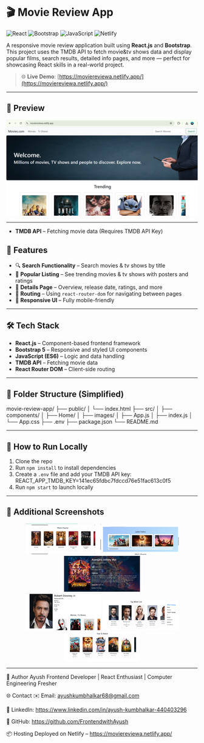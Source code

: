 # 🎬 Movie Review App
![React](https://img.shields.io/badge/React-20232A?style=for-the-badge&logo=react&logoColor=61DAFB)
![Bootstrap](https://img.shields.io/badge/Bootstrap-563D7C?style=for-the-badge&logo=bootstrap&logoColor=white)
![JavaScript](https://img.shields.io/badge/JavaScript-ES6+-F7DF1E?style=for-the-badge&logo=javascript&logoColor=black)
![Netlify](https://img.shields.io/badge/Hosted_on-Netlify-00C7B7?style=for-the-badge&logo=netlify&logoColor=white)


A responsive movie review application built using **React.js** and **Bootstrap**. This project uses the TMDB API to fetch movie&tv shows data and display popular films, search results, detailed info pages, and more — perfect for showcasing React skills in a real-world project.

> 🌐 **Live Demo**: [https://moviereviewa.netlify.app/](https://moviereviewa.netlify.app/)

---

## 📸 Preview

![App Preview](./screenshot/movie-preview.png) <!-- Add your screenshot image in a folder called 'screenshots' -->

---
- **TMDB API** – Fetching movie data (Requires TMDB API Key)

## 🚀 Features

- 🔍 **Search Functionality** – Search movies & tv shows by title
- 🎥 **Popular Listing** – See trending movies & tv shows with posters and ratings
- 📄 **Details Page** – Overview, release date, ratings, and more
 - 🧩 **Routing** – Using `react-router-dom` for navigating between pages
- 📱 **Responsive UI** – Fully mobile-friendly


---

## 🛠️ Tech Stack

- **React.js** – Component-based frontend framework
- **Bootstrap 5** – Responsive and styled UI components
- **JavaScript (ES6)** – Logic and data handling
- **TMDB API** – Fetching movie data
- **React Router DOM** – Client-side routing

---

## 📁 Folder Structure (Simplified)

movie-review-app/
├── public/
│ └── index.html
├── src/
│ ├── components/
│ ├── Home/
│ ├── images/
│ ├── App.js
│ ├── index.js
│ └── App.css
├── .env
├── package.json
└── README.md


---

## 🚀 How to Run Locally

1. Clone the repo
2. Run `npm install` to install dependencies
3. Create a `.env` file and add your TMDB API key:
   REACT_APP_TMDB_KEY=141ec65fdbc7fdccd76e51fac613c0f5
4. Run `npm start` to launch locally  

---
## 📸 Additional Screenshots

<div align="center">
<img src="./screenshot/img1.png" width="200" />
<img src="./screenshot/img2.png" width="200" />
<img src="./screenshot/img3.png" width="200" />
<br/>
<img src="./screenshot/img4.png" width="200" />
<img src="./screenshot/img5.png" width="200" />
<img src="./screenshot/img6.png" width="200" />
</div>

---

👤 Author
Ayush
Frontend Developer | React Enthusiast | Computer Engineering Fresher

🌐 Contact
✉️ Email: ayushkumbhalkar68@gmail.com

🔗 LinkedIn: https://www.linkedin.com/in/ayush-kumbhalkar-440403296

🐙 GitHub: https://github.com/FrontendwithAyush 

📦 Hosting
Deployed on Netlify – https://moviereviewa.netlify.app/


